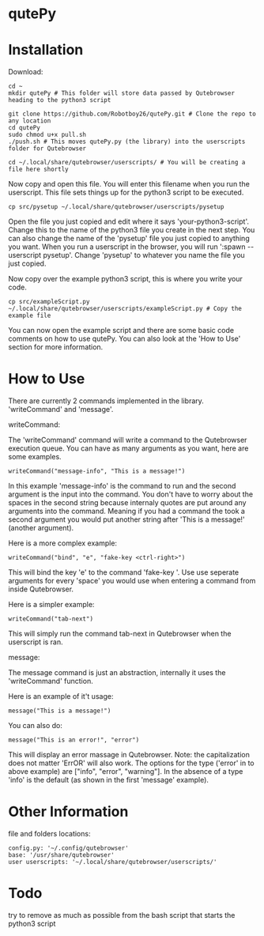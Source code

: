 # qutePy

# Installation

Download:

```
cd ~
mkdir qutePy # This folder will store data passed by Qutebrowser heading to the python3 script
```

```
git clone https://github.com/Robotboy26/qutePy.git # Clone the repo to any location
cd qutePy
sudo chmod u+x pull.sh
./push.sh # This moves qutePy.py (the library) into the userscripts folder for Qutebrowser
```

```
cd ~/.local/share/qutebrowser/userscripts/ # You will be creating a file here shortly
```

Now copy and open this file.
You will enter this filename when you run the userscript.
This file sets things up for the python3 script to be executed.

```
cp src/pysetup ~/.local/share/qutebrowser/userscripts/pysetup
```

Open the file you just copied and edit where it says 'your-python3-script'.
Change this to the name of the python3 file you create in the next step.
You can also change the name of the 'pysetup' file you just copied to anything you want.
When you run a userscript in the browser, you will run ':spawn --userscript pysetup'.
Change 'pysetup' to whatever you name the file you just copied.

Now copy over the example python3 script, this is where you write your code.

```
cp src/exampleScript.py ~/.local/share/qutebrowser/userscripts/exampleScript.py # Copy the example file
```

You can now open the example script and there are some basic code comments on how to use qutePy.
You can also look at the 'How to Use' section for more information.

# How to Use

There are currently 2 commands implemented in the library. 'writeCommand' and 'message'.

writeCommand:

The 'writeCommand' command will write a command to the Qutebrowser execution queue.
You can have as many arguments as you want, here are some examples.

```
writeCommand("message-info", "This is a message!")
```

In this example 'message-info' is the command to run and the second argument is the input into the command.
You don't have to worry about the spaces in the second string because internaly quotes are put around any arguments into the command.
Meaning if you had a command the took a second argument you would put another string after 'This is a message!' (another argument).

Here is a more complex example:

```
writeCommand("bind", "e", "fake-key <ctrl-right>")
```

This will bind the key 'e' to the command 'fake-key <ctrl-right>'.
Use use seperate arguments for every 'space' you would use when entering a command from inside Qutebrowser.

Here is a simpler example:

```
writeCommand("tab-next")
```

This will simply run the command tab-next in Qutebrowser when the userscript is ran.

message:

The message command is just an abstraction, internally it uses the 'writeCommand' function.

Here is an example of it't usage:

```
message("This is a message!")
```

You can also do:

```
message("This is an error!", "error")
```

This will display an error massage in Qutebrowser. Note: the capitalization does not matter 'ErrOR' will also work.
The options for the type ('error' in to above example) are ["info", "error", "warning"].
In the absence of a type 'info' is the default (as shown in the first 'message' example).

# Other Information

file and folders locations:
```
config.py: '~/.config/qutebrowser'
base: '/usr/share/qutebrowser'
user userscripts: '~/.local/share/qutebrowser/userscripts/'
```

# Todo

try to remove as much as possible from the bash script that starts the python3 script
